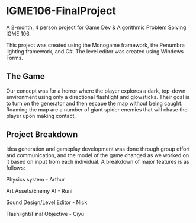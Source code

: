 # IGME106-FinalProject

A 2-month, 4 person project for Game Dev & Algorithmic Problem Solving IGME 106.

This project was created using the Monogame framework, the Penumbra lighting framework, and C#.
The level editor was created using Windows Forms.

## The Game

Our concept was for a horror where the player explores a dark, top-down environment using only a directional flashlight and glowsticks. Their goal is to turn on the generator and then escape the map without being caught. Roaming the map are a number of giant spider enemies that will chase the player upon making contact.

## Project Breakdown

Idea generation and gameplay development was done through group effort and communication, and the model of the game changed as we worked on it based on input from each individual. A breakdown of major features is as follows:

Physics system - Arthur

Art Assets/Enemy AI - Runi

Sound Design/Level Editor - Nick

Flashlight/Final Objective - Ciyu
